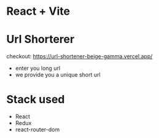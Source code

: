 # React + Vite

# Url Shorterer

checkout: https://url-shortener-beige-gamma.vercel.app/

- enter you long url
- we provide you a unique short url

# Stack used

- React
- Redux
- react-router-dom
